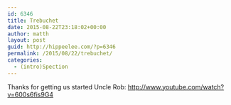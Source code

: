 ```yaml
---
id: 6346
title: Trebuchet
date: 2015-08-22T23:18:02+00:00
author: matth
layout: post
guid: http://hippeelee.com/?p=6346
permalink: /2015/08/22/trebuchet/
categories:
  - (intro)Spection
---
```

Thanks for getting us started Uncle Rob:&nbsp;<http://www.youtube.com/watch?v=600s6fis9G4>